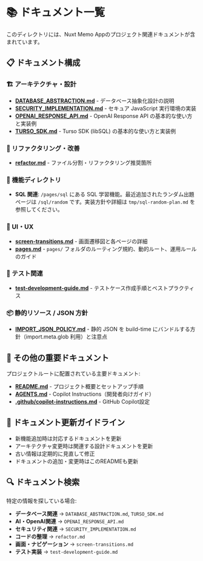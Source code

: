 # 📚 ドキュメント一覧

このディレクトリには、Nuxt Memo Appのプロジェクト関連ドキュメントが含まれています。

## 📋 ドキュメント構成

### 🏗️ アーキテクチャ・設計
- **[DATABASE_ABSTRACTION.md](./DATABASE_ABSTRACTION.md)** - データベース抽象化設計の説明
- **[SECURITY_IMPLEMENTATION.md](./SECURITY_IMPLEMENTATION.md)** - セキュア JavaScript 実行環境の実装
- **[OPENAI_RESPONSE_API.md](./OPENAI_RESPONSE_API.md)** - OpenAI Response API の基本的な使い方と実装例
- **[TURSO_SDK.md](./TURSO_SDK.md)** - Turso SDK (libSQL) の基本的な使い方と実装例

### 🔄 リファクタリング・改善
- **[refactor.md](./refactor.md)** - ファイル分割・リファクタリング推奨箇所

### 🧩 機能ディレクトリ
- **SQL 関連**: `/pages/sql` にある SQL 学習機能。最近追加されたランダム出題ページは `/sql/random` です。実装方針や詳細は `tmp/sql-random-plan.md` を参照してください。

### 🎨 UI・UX
- **[screen-transitions.md](./screen-transitions.md)** - 画面遷移図と各ページの詳細
- **[pages.md](./pages.md)** - `pages/` フォルダのルーティング規約、動的ルート、運用ルールのガイド

### 🧪 テスト関連
- **[test-development-guide.md](./test-development-guide.md)** - テストケース作成手順とベストプラクティス

### 📦 静的リソース / JSON 方針
- **[IMPORT_JSON_POLICY.md](./IMPORT_JSON_POLICY.md)** - 静的 JSON を build-time にバンドルする方針（import.meta.glob 利用）と注意点

## 📍 その他の重要ドキュメント

プロジェクトルートに配置されている主要ドキュメント:
- **[README.md](../README.md)** - プロジェクト概要とセットアップ手順
- **[AGENTS.md](../AGENTS.md)** - Copilot Instructions（開発者向けガイド）
- **[.github/copilot-instructions.md](../.github/copilot-instructions.md)** - GitHub Copilot設定

## 📖 ドキュメント更新ガイドライン

- 新機能追加時は対応するドキュメントを更新
- アーキテクチャ変更時は関連する設計ドキュメントを更新
- 古い情報は定期的に見直して修正
- ドキュメントの追加・変更時はこのREADMEも更新

## 🔍 ドキュメント検索

特定の情報を探している場合:
- **データベース関連** → `DATABASE_ABSTRACTION.md`, `TURSO_SDK.md`
- **AI・OpenAI関連** → `OPENAI_RESPONSE_API.md`
- **セキュリティ関連** → `SECURITY_IMPLEMENTATION.md`
- **コードの整理** → `refactor.md`
- **画面・ナビゲーション** → `screen-transitions.md`
- **テスト実装** → `test-development-guide.md`